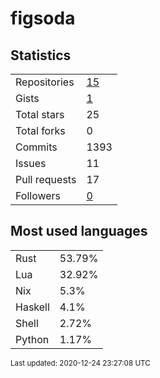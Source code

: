 # figsoda


## Statistics

<table>
    <tr>
        <td>Repositories</td>
        <td><a href="https://github.com/figsoda?tab=repositories">15</a></td>
    </tr>
    <tr>
        <td>Gists</td>
        <td><a href="https://gist.github.com/figsoda">1</a></td>
    </tr>
    <tr>
        <td>Total stars</td>
        <td>25</td>
    </tr>
    <tr>
        <td>Total forks</td>
        <td>0</td>
    </tr>
    <tr>
        <td>Commits</td>
        <td>1393</td>
    </tr>
    <tr>
        <td>Issues</td>
        <td>11</td>
    </tr>
    <tr>
        <td>Pull requests</td>
        <td>17</td>
    </tr>
    <tr>
        <td>Followers</td>
        <td><a href="https://github.com/figsoda?tab=followers">0</a></td>
    </tr>
</table>


## Most used languages

<table>
<tr><td>Rust</td><td>53.79%</td></tr>
<tr><td>Lua</td><td>32.92%</td></tr>
<tr><td>Nix</td><td>5.3%</td></tr>
<tr><td>Haskell</td><td>4.1%</td></tr>
<tr><td>Shell</td><td>2.72%</td></tr>
<tr><td>Python</td><td>1.17%</td></tr>
</table>


<sub>Last updated: 2020-12-24 23:27:08 UTC</sub>
